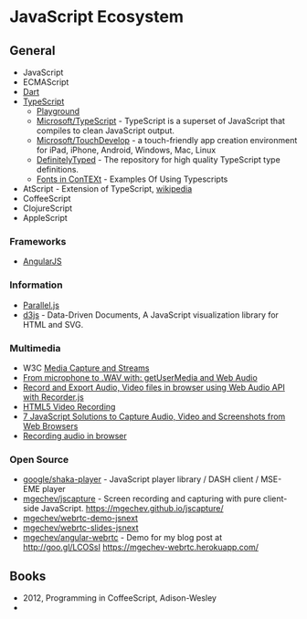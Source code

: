 # JavaScript Ecosystem

## General
* JavaScript
* ECMAScript
* [Dart](http://www.dartlang.org)
* [TypeScript](http://www.typescriptlang.org)
	- [Playground](http://www.typescriptlang.org/Playground)
	- [Microsoft/TypeScript](https://github.com/Microsoft/TypeScript) - TypeScript is a superset of JavaScript that compiles to clean JavaScript output.
	- [Microsoft/TouchDevelop](https://github.com/Microsoft/TouchDevelop) - a touch-friendly app creation environment for iPad, iPhone, Android, Windows, Mac, Linux
	- [DefinitelyTyped](http://definitelytyped.org/) - The repository for high quality TypeScript type definitions.
	- [Fonts in	ConTEXt](http://www.pragma-ade.com/general/manuals/showfont.pdf) - Examples Of Using Typescripts
* AtScript - Extension of TypeScript, [wikipedia](http://en.wikipedia.org/wiki/AtScript)
* CoffeeScript
* ClojureScript
* AppleScript

### Frameworks
* [AngularJS](https://angularjs.org/)


### Information
* [Parallel.js](http://adambom.github.io/parallel.js/)
* [d3js](http://d3js.org) - Data-Driven Documents, A JavaScript visualization library for HTML and SVG.

### Multimedia
* W3C [Media Capture and Streams](http://www.w3.org/TR/mediacapture-streams/)
* [From microphone to .WAV with: getUserMedia and Web Audio](http://www.bytearray.org/?p=5598)
* [Record and Export Audio, Video files in browser using Web Audio API with Recorder.js](http://truongtx.me/2014/08/09/record-and-export-audio-video-files-in-browser-using-web-audio-api/)
* [HTML5 Video Recording](https://hdfvr.com/html5-video-recording)
* [7 JavaScript Solutions to Capture Audio, Video and Screenshots from Web Browsers](http://www.webtemplatesblog.com/archives/2014/08/11/javascript-solutions-capturing-audio-video-and-screenshots/)
* [Recording audio in browser](http://obem.be/2015/03/23/experiments-recording-audio-in-browser.html)

### Open Source
* [google/shaka-player](https://github.com/google/shaka-player) - JavaScript player library / DASH client / MSE-EME player
* [mgechev/jscapture](https://github.com/mgechev/jscapture) - Screen recording and capturing with pure client-side JavaScript.
https://mgechev.github.io/jscapture/
* [mgechev/webrtc-demo-jsnext](https://github.com/mgechev/webrtc-demo-jsnext)
* [mgechev/webrtc-slides-jsnext](https://github.com/mgechev/webrtc-slides-jsnext)
* [mgechev/angular-webrtc](https://github.com/mgechev/angular-webrtc) - Demo for my blog post at http://goo.gl/LCOSsI
https://mgechev-webrtc.herokuapp.com/


## Books
* 2012, Programming in CoffeeScript, Adison-Wesley
*
